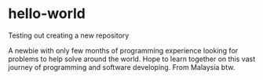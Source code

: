 # hello-world
Testing out creating a new repository

A newbie with only few months of programming experience looking for problems to help solve around the world. Hope to learn together on this vast journey of programming and software developing. From Malaysia btw.
